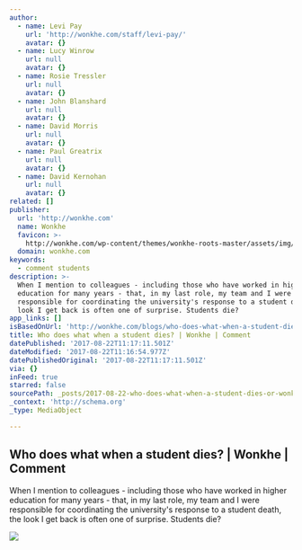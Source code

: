 ```yaml
---
author:
  - name: Levi Pay
    url: 'http://wonkhe.com/staff/levi-pay/'
    avatar: {}
  - name: Lucy Winrow
    url: null
    avatar: {}
  - name: Rosie Tressler
    url: null
    avatar: {}
  - name: John Blanshard
    url: null
    avatar: {}
  - name: David Morris
    url: null
    avatar: {}
  - name: Paul Greatrix
    url: null
    avatar: {}
  - name: David Kernohan
    url: null
    avatar: {}
related: []
publisher:
  url: 'http://wonkhe.com'
  name: Wonkhe
  favicon: >-
    http://wonkhe.com/wp-content/themes/wonkhe-roots-master/assets/img/icons/favicon.ico
  domain: wonkhe.com
keywords:
  - comment students
description: >-
  When I mention to colleagues - including those who have worked in higher
  education for many years - that, in my last role, my team and I were
  responsible for coordinating the university's response to a student death, the
  look I get back is often one of surprise. Students die?
app_links: []
isBasedOnUrl: 'http://wonkhe.com/blogs/who-does-what-when-a-student-dies/'
title: Who does what when a student dies? | Wonkhe | Comment
datePublished: '2017-08-22T11:17:11.501Z'
dateModified: '2017-08-22T11:16:54.977Z'
datePublishedOriginal: '2017-08-22T11:17:11.501Z'
via: {}
inFeed: true
starred: false
sourcePath: _posts/2017-08-22-who-does-what-when-a-student-dies-or-wonkhe-or-comment.md
_context: 'http://schema.org'
_type: MediaObject

---
```

<article style=""><h1>Who does what when a student dies? | Wonkhe | Comment</h1><p>When I mention to colleagues - including those who have worked in higher education for many years - that, in my last role, my team and I were responsible for coordinating the university's response to a student death, the look I get back is often one of surprise. Students die?</p><img src="http://wonkhe.com/wp-content/uploads/2017/08/wonkhe-student-death-1291225_1920.jpg" /></article>